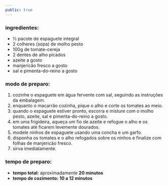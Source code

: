 ```yaml
---
public: true
---
```


### ingredientes:

- ½ pacote de espaguete integral
- 2 colheres (sopa) de molho pesto
- 100g de tomate-cereja
- 2 dentes de alho picados
- azeite a gosto
- manjericão fresco a gosto
- sal e pimenta-do-reino a gosto

### modo de preparo:

1. cozinhe o espaguete em água fervente com sal, seguindo as instruções da embalagem.
2. enquanto o macarrão cozinha, pique o alho e corte os tomates ao meio.
3. quando o espaguete estiver pronto, escorra e misture com o molho pesto, azeite, sal e pimenta-do-reino a gosto.
4. em uma frigideira, aqueça um fio de azeite e refogue o alho e os tomates até ficarem levemente dourados.
5. modele ninhos de espaguete usando uma concha e um garfo.
6. disponha os tomates e o alho refogados sobre os ninhos e finalize com folhas de manjericão fresco.
7. sirva imediatamente.

### tempo de preparo:

- **tempo total:** aproximadamente **20 minutos**
- **tempo de cozimento:** **10 a 12 minutos**
